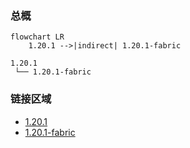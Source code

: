 ### 总概

```mermaid
flowchart LR
    1.20.1 -->|indirect| 1.20.1-fabric
```

```
1.20.1
 └── 1.20.1-fabric
```

### 链接区域

- [1.20.1](/projects/1.20/assets/vanity-ornate-weaponry/ornate_weaponry)
- [1.20.1-fabric](/projects/1.20-fabric/assets/vanity-ornate-weaponry/ornate_weaponry)